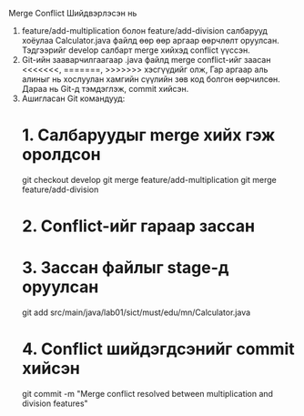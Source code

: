 Merge Conflict Шийдвэрлэсэн нь
1. feature/add-multiplication болон feature/add-division салбарууд хоёулаа Calculator.java файлд өөр өөр аргаар өөрчлөлт оруулсан. Тэдгээрийг develop салбарт merge хийхэд conflict үүссэн.
2. Git-ийн зааварчилгаагаар .java файлд merge conflict-ийг заасан <<<<<<<, =======, >>>>>>> хэсгүүдийг олж, Гар аргаар аль алиныг нь хослуулан хамгийн сүүлийн зөв код болгон өөрчилсөн. Дараа нь Git-д тэмдэглэж, commit хийсэн.   
3. Ашигласан Git командууд: 
    # 1. Салбаруудыг merge хийх гэж оролдсон
    git checkout develop
    git merge feature/add-multiplication
    git merge feature/add-division
    # 2. Conflict-ийг гараар зассан
    # 3. Зассан файлыг stage-д оруулсан
    git add src/main/java/lab01/sict/must/edu/mn/Calculator.java
    # 4. Conflict шийдэгдсэнийг commit хийсэн
    git commit -m "Merge conflict resolved between multiplication and division features"
